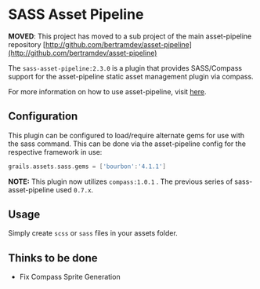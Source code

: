 SASS Asset Pipeline
==========================

**MOVED**: This project has moved to a sub project of the main asset-pipeline repository [http://github.com/bertramdev/asset-pipeline](http://github.com/bertramdev/asset-pipeline)

The `sass-asset-pipeline:2.3.0` is a plugin that provides SASS/Compass support for the asset-pipeline static asset management plugin via compass.

For more information on how to use asset-pipeline, visit [here](http://www.github.com/bertramdev/asset-pipeline).

Configuration
-------------

This plugin can be configured to load/require alternate gems for use with the sass command.
This can be done via the asset-pipeline config for the respective framework in use:

```groovy
grails.assets.sass.gems = ['bourbon':'4.1.1'] 
```

**NOTE:** This plugin now utilizes `compass:1.0.1` . The previous series of sass-asset-pipeline used `0.7.x`.

Usage
-----
Simply create `scss` or `sass` files in your assets folder. 


Thinks to be done
-----------------

* Fix Compass Sprite Generation
